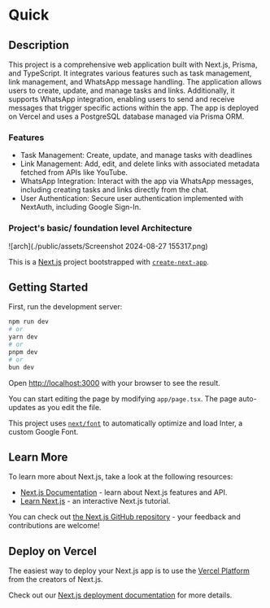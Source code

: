 # Quick

## Description

This project is a comprehensive web application built with Next.js, Prisma, and TypeScript. It integrates various features such as task management, link management, and WhatsApp message handling. The application allows users to create, update, and manage tasks and links. Additionally, it supports WhatsApp integration, enabling users to send and receive messages that trigger specific actions within the app. The app is deployed on Vercel and uses a PostgreSQL database managed via Prisma ORM.

### Features

- Task Management: Create, update, and manage tasks with deadlines
- Link Management: Add, edit, and delete links with associated metadata fetched from APIs like YouTube.
- WhatsApp Integration: Interact with the app via WhatsApp messages, including creating tasks and links directly from the chat.
- User Authentication: Secure user authentication implemented with NextAuth, including Google Sign-In.

### Project's basic/ foundation level Architecture
![arch](./public/assets/Screenshot 2024-08-27 155317.png)

This is a [Next.js](https://nextjs.org/) project bootstrapped with [`create-next-app`](https://githubcom/vercel/next.js/tree/canary/packages/create-next-app).

## Getting Started

First, run the development server:

```bash
npm run dev
# or
yarn dev
# or
pnpm dev
# or
bun dev
```

Open [http://localhost:3000](http://localhost:3000) with your browser to see the result.

You can start editing the page by modifying `app/page.tsx`. The page auto-updates as you edit the file.

This project uses [`next/font`](https://nextjs.org/docs/basic-features/font-optimization) to automatically optimize and load Inter, a custom Google Font.

## Learn More

To learn more about Next.js, take a look at the following resources:

- [Next.js Documentation](https://nextjs.org/docs) - learn about Next.js features and API.
- [Learn Next.js](https://nextjs.org/learn) - an interactive Next.js tutorial.

You can check out [the Next.js GitHub repository](https://github.com/vercel/next.js/) - your feedback and contributions are welcome!

## Deploy on Vercel

The easiest way to deploy your Next.js app is to use the [Vercel Platform](https://vercel.com/new?utm_medium=default-template&filter=next.js&utm_source=create-next-app&utm_campaign=create-next-app-readme) from the creators of Next.js.

Check out our [Next.js deployment documentation](https://nextjs.org/docs/deployment) for more details.
